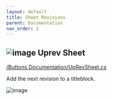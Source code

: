 ```yaml
---
layout: default
title: Sheet Revisions
parent: Documentation
nav_order: 2
---
```


## ![image](https://raw.githubusercontent.com/giobel/ReviTab/master/ReviTab/Resources/addRev.png) Uprev Sheet
[/Buttons Documentation/UpRevSheet.cs](https://github.com/giobel/ReviTab/blob/master/ReviTab/Buttons%20Documentation/UpRevSheet.cs)

Add the next revision to a titleblock.

![image](https://user-images.githubusercontent.com/27025848/170917365-f6e8c2fc-3807-48c6-8f5b-dcece34c8bbd.png)


